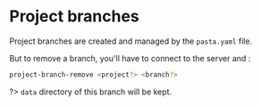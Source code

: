 # Project branches

Project branches are created and managed by the `pasta.yaml` file.

But to remove a branch, you'll have to connect to the server and :

```bash
project-branch-remove <project?> <branch?>
```

?> `data` directory of this branch will be kept.